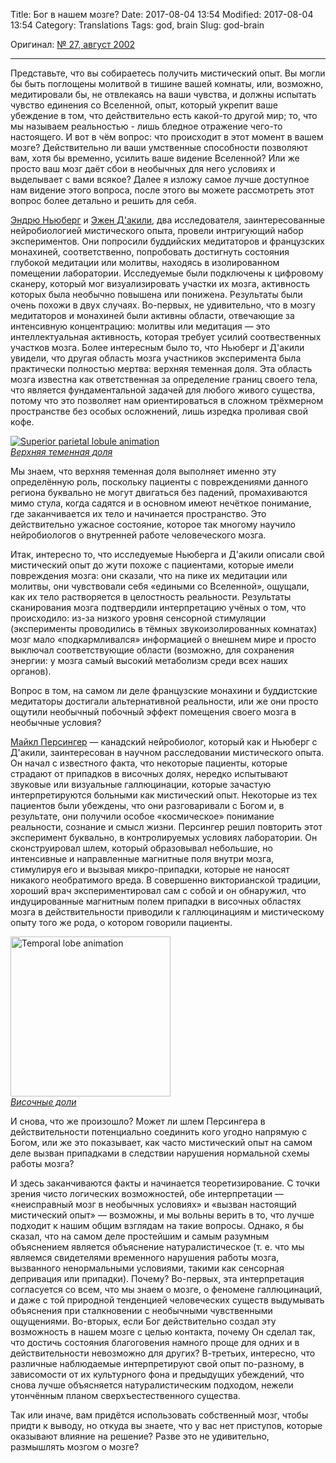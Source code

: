 Title: Бог в нашем мозге?
Date: 2017-08-04 13:54
Modified: 2017-08-04 13:54
Category: Translations
Tags: god, brain
Slug: god-brain

Оригинал: [№ 27, август 2002](http://chem.tufts.edu/science/pigliucci/rationally-speaking/02-08-god_brain.htm)

* * *

Представьте, что вы собираетесь получить мистический опыт. Вы могли бы быть поглощены молитвой в тишине вашей комнаты, или, возможно, медитировали бы, не отвлекаясь на ваши чувства, и должны испытать чувство единения со Вселенной, опыт, который укрепит ваше убеждение в том, что действительно есть какой-то другой мир; то, что мы называем реальностью - лишь бледное отражение чего-то настоящего. И вот в чём вопрос: что происходит в этот момент в вашем мозге? Действительно ли ваши умственные способности позволяют вам, хотя бы временно, усилить ваше видение Вселенной? Или же просто ваш мозг даёт сбои в необычных для него условиях и выделывает с вами всякое? Далее я изложу самое лучше доступное нам видение этого вопроса, после этого вы можете рассмотреть этот вопрос более детально и решить для себя.

[Эндрю Ньюберг](https://en.wikipedia.org/wiki/Andrew_B._Newberg) и [Эжен Д'акили](https://en.wikipedia.org/wiki/Eugene_G._d%27Aquili), два исследователя, заинтересованные нейробиологией мистического опыта, провели интригующий набор экспериментов. Они попросили буддийских медитаторов и французских монахиней, соответственно, попробовать достигнуть состояния глубокой медитации или молитвы, находясь в изолированном помещении лаборатории. Исследуемые были подключены к цифровому сканеру, который мог визуализировать участки их мозга, активность которых была необычно повышена или понижена. Результаты были очень похожи в двух случаях. Во-первых, не удивительно, что в мозгу медитаторов и монахиней были активны области, отвечающие за интенсивную концентрацию: молитвы или медитация — это интеллектуальная активность, которая требует усилий соотвественных участков мозга. Более интересным было то, что Ньюберг и Д'акили увидели, что другая область мозга участников эксперимента была практически полностью мертва: верхняя теменная доля. Эта область мозга известна как ответственная за определение границ своего тела, что является фундаментальной задачей для любого живого существа, потому что это позволяет нам ориентироваться в сложном трёхмерном пространстве без особых осложнений, лишь изредка проливая свой кофе.  

<a title="By Polygon data were generated by Life Science Databases(LSDB). (Polygon data are from BodyParts3D.[1]) [CC BY-SA 2.1 jp (http://creativecommons.org/licenses/by-sa/2.1/jp/deed.en)], via Wikimedia Commons" href="https://commons.wikimedia.org/wiki/File%3ASuperior_parietal_lobule_animation.gif"><img alt="Superior parietal lobule animation" src="{filename}/media/Superior_parietal_lobule_animation.gif"/></a><br>
[*Верхняя теменная доля*](https://en.wikipedia.org/wiki/Superior_parietal_lobule)

Мы знаем, что верхняя теменная доля выполняет именно эту определённую роль, поскольку пациенты с повреждениями данного региона буквально не могут двигаться без падений, промахиваются мимо стула, когда садятся и в основном имеют нечёткое понимание, где заканчивается их тело и начинается пространство. Это действительно ужасное состояние, которое так многому научило нейробиологов о внутренней работе человеческого мозга.

Итак, интересно то, что исследуемые Ньюберга и Д'акили описали свой мистический опыт до жути похоже с пациентами, которые имели повреждения мозга: они сказали, что на пике их медитации или молитвы, они чувствовали себя «едиными со Вселенной», ощущали, как их тело растворяется в целостность реальности. Результаты сканирования мозга подтвердили интерпретацию учёных о том, что происходило: из-за низкого уровня сенсорной стимуляции (эксперименты проводились в тёмных звукоизолированных комнатах) мозг мало «подкармливался» информацией о внешнем мире и просто выключал соответствующие области (возможно, для сохранения энергии: у мозга самый высокий метаболизм среди всех наших органов).

Вопрос в том, на самом ли деле французские монахини и буддистские медитаторы достигали альтернативной реальности, или же они просто ощутили необычный побочный эффект помещения своего мозга в необычные условия?

[Майкл Персингер](https://en.wikipedia.org/wiki/Michael_Persinger) — канадский нейробиолог, который как и Ньюберг с Д'акили, заинтересован в научном расследовании мистического опыта. Он начал с известного факта, что некоторые пациенты, которые страдают от припадков в височных долях, нередко испытывают звуковые или визуальные галлюцинации, которые зачастую интерпретируются больными как мистический опыт. Некоторые из тех пациентов были убеждены, что они разговаривали с Богом и, в результате, они получили особое «космическое» понимание реальности, сознание и смысл жизни. Персингер решил повторить этот эксперимент буквально, в контролируемых условиях лаборатории. Он сконструировал шлем, который образовывал небольшие, но интенсивные и направленные магнитные поля внутри мозга, стимулируя его и вызывая микро-припадки, которые не наносят никакого необратимого вреда. В совершенно викторианской традиции, хороший врач экспериментировал сам с собой и он обнаружил, что индуцированные магнитным полем припадки в височных областях мозга в действительности приводили к галлюцинациям и мистическому опыту того же рода, о котором говорили пациенты.

<a title="By Polygon data were generated by Database Center for Life Science(DBCLS)[2]. (Polygon data are from BodyParts3D[1]) [CC BY-SA 2.1 jp (http://creativecommons.org/licenses/by-sa/2.1/jp/deed.en)], via Wikimedia Commons" href="https://commons.wikimedia.org/wiki/File%3ATemporal_lobe_animation.gif"><img width="256" alt="Temporal lobe animation" src="{filename}/media/Temporal_lobe_animation.gif"/></a><br>
[*Височные доли*](https://en.wikipedia.org/wiki/Temporal_lobe)

И снова, что же произошло? Может ли шлем Персингера в действительности потенциально соединить кого угодно напрямую с Богом, или же это показывает, как часто мистический опыт на самом деле вызван припадками в следствии нарушения нормальной схемы работы мозга?

И здесь заканчиваются факты и начинается теоретизирование. С точки зрения чисто логических возможностей, обе интерпретации — «неисправный мозг в необычных условиях» и «вызван настоящий мистический опыт» — возможны, и мы вольны верить в то, что лучше подходит к нашим общим взглядам на такие вопросы. Однако, я бы сказал, что на самом деле простейшим и самым разумным объяснением является объяснение натуралистическое (т. е. что мы являемся свидетелями временного нарушения работы мозга, вызванного ненормальными условиями, такими как сенсорная депривация или припадки). Почему? Во-первых, эта интерпретация согласуется со всем, что мы знаем о мозге, о феномене галлюцинаций, и даже с той природной тенденцией человеческих существ выдумывать объяснения при сталкновении с необычными чувственными ощущениями. Во-вторых, если Бог действительно создал эту возможность в нашем мозге с целью контакта, почему Он сделал так, что достичь состояния благоговения намного проще для одних и в действительности невозможно для других? В-третьих, интересно, что различные наблюдаемые интерпретируют свой опыт по-разному, в зависомости от их культурного фона и предыдущих убеждений, что снова лучше объясняется натуралистическим подходом, нежели утончённым планом сверхъестественного существа.

Так или иначе, вам придётся использовать собственный мозг, чтобы придти к выводу, но откуда вы знаете, что у вас нет приступов, которые оказывают влияние на решение? Разве это не удивительно, размышлять мозгом о мозге?
